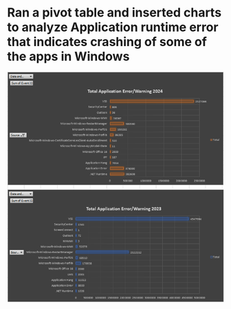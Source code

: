 # Ran a pivot table and inserted charts to analyze Application runtime error that indicates crashing of some of the apps in Windows
![Snip](https://github.com/princ3Cr0w/Excel_Functions/blob/main/Screenshot%202024-02-15%20105310.png)
